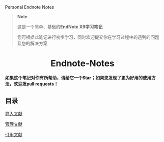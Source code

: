 Personal Endnote Notes
> **Note**
> 
> 这是一个简单、基础的**EndNote X9学习笔记**
>
> 您可根据此笔记进行初步学习，同时欢迎提交你在学习过程中的遇到的问题及您的解决方案

# <div align=center> Endnote-Notes </div>

**如果这个笔记对你有所帮助，请给它一个Star；如果您发现了更为好用的使用方法，欢迎发pull requests！**

## 目录

[导入文献](notes/page1.md)

[管理文献](notes/page2.md)

[引用文献](notes/page3.md)
